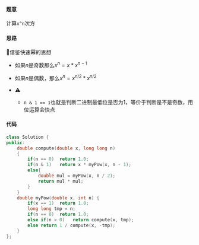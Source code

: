 #### 题意

计算`x^n`次方

#### 思路

🍉借鉴快速幂的思想

- 如果$n$是奇数那么$x^n = x * x ^ {n-1}$
- 如果$n$是偶数，那么$x^n = x ^ {n/2} * x ^ {n/2}$

- ⚠️
  - `n & 1 == 1`也就是判断二进制最低位是否为1，等价于判断是不是奇数，用位运算会快点

#### 代码

```c++
class Solution {
public:
    double compute(double x, long long n)
    {
        if(n == 0)  return 1.0;
        if(n & 1)   return x * myPow(x, n - 1);
        else{
            double mul = myPow(x, n / 2);
            return mul * mul;
        }
    }
    double myPow(double x, int n) {
        if(x == 1)  return 1.0;
        long long tmp = n;
        if(n == 0)  return 1.0;
        else if(n > 0)   return compute(x, tmp);
        else return 1 / compute(x, -tmp);
    }
};
```


